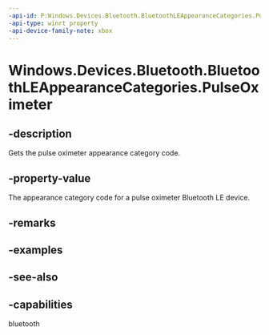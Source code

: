 ```yaml
---
-api-id: P:Windows.Devices.Bluetooth.BluetoothLEAppearanceCategories.PulseOximeter
-api-type: winrt property
-api-device-family-note: xbox
---
```


<!-- Property syntax
public ushort PulseOximeter { get; }
-->

# Windows.Devices.Bluetooth.BluetoothLEAppearanceCategories.PulseOximeter

## -description
Gets the pulse oximeter appearance category code.

## -property-value
The appearance category code for a pulse oximeter Bluetooth LE device.

## -remarks

## -examples

## -see-also

## -capabilities
bluetooth
